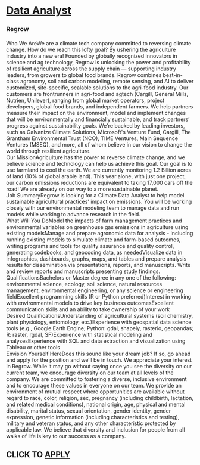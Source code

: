# [Data Analyst](https://www.remotewlb.com/apply/data-analyst-83724)  
### Regrow  
####  
Who We AreWe are a climate tech company committed to reversing climate change. How do we reach this lofty goal? By ushering the agriculture industry into a new era! Founded by globally recognized innovators in science and ag technology, Regrow is unlocking the power and profitability of resilient agriculture across the supply chain — supporting industry leaders, from growers to global food brands. Regrow combines best-in-class agronomy, soil and carbon modeling, remote sensing, and AI to deliver customized, site-specific, scalable solutions to the agri-food industry. Our customers are frontrunners in agri-food and agtech (Cargill, General Mills, Nutrien, Unilever), ranging from global market operators, project developers, global food brands, and independent farmers. We help partners measure their impact on the environment, model and implement changes that will be environmentally and financially sustainable, and track partners’ progress against sustainability goals. We're backed by
leading investors, such as Galvanize Climate Solutions, Microsoft's Venture Fund, Cargill, The Grantham Environmental Trust (NCO), TIME Ventures, Main Sequence Ventures (MSEQ), and more, all of whom believe in our vision to change the world through resilient agriculture.  
Our MissionAgriculture has the power to reverse climate change, and we believe science and technology can help us achieve this goal. Our goal is to use farmland to cool the earth. We are currently monitoring 1.2 Billion acres of land (10% of global arable land). This year alone, with just one project, our carbon emissions reductions are equivalent to taking 17,000 cars off the road! We are already on our way to a more sustainable planet.  
Job SummaryRegrow is looking for a Climate Data Analyst to help model sustainable agricultural practices' impact on emissions. You will be working closely with our environmental modeling team to manage data and run models while working to advance research in the field.  
What Will You DoModel the impacts of farm management practices and environmental variables on greenhouse gas emissions in agriculture using existing modelsManage and prepare agronomic data for analysis - including running existing models to simulate climate and farm-based outcomes, writing programs and tools for quality assurance and quality control, generating codebooks, and geocoding data, as neededVisualize data in infographics, dashboards, graphs, maps, and tables and prepare analysis results for dissemination via presentations, reports, and manuscripts. Write and review reports and manuscripts presenting study findings.  
QualificationsBachelors or Master degree in any one of the following: environmental science, ecology, soil science, natural resources management, environmental engineering, or any science or engineering fieldExcellent programming skills (R or Python preferred)Interest in working with environmental models to drive key business outcomesExcellent communication skills and an ability to take ownership of your work  
Desired QualificationsUnderstanding of agricultural systems (soil chemistry, plant physiology, entomology, etc.)Experience with geospatial data science tools (e.g., Google Earth Engine; Python: gdal, shapely, rasterio, geopandas; R: raster, rgdal, SF)Experience with statistical modeling and analysesExperience with SQL and data extraction and visualization using Tableau or other tools  
Envision Yourself HereDoes this sound like your dream job? If so, go ahead and apply for the position and we’ll be in touch. We appreciate your interest in Regrow. While it may go without saying once you see the diversity on our current team, we encourage diversity on our team at all levels of the company. We are committed to fostering a diverse, inclusive environment and to encourage these values in everyone on our team. We provide an environment of mutual respect where opportunities are available without regard to race, color, religion, sex, pregnancy (including childbirth, lactation, and related medical conditions), national origin, age, physical and mental disability, marital status, sexual orientation, gender identity, gender expression, genetic information (including characteristics and testing), military and veteran status, and any other characteristic protected by applicable law. We believe that diversity and inclusion for people from all walks of life is key to our success as
a company.  
## CLICK TO [APPLY](https://www.remotewlb.com/apply/data-analyst-83724)

